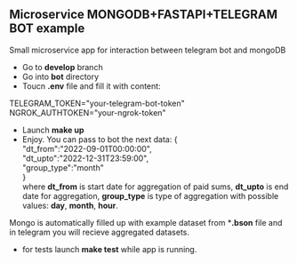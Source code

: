 ## Microservice MONGODB+FASTAPI+TELEGRAM BOT example

Small microservice app for interaction between telegram bot and mongoDB

- Go to **develop** branch
- Go into **bot** directory
- Toucn **.env** file and fill it with content:

TELEGRAM_TOKEN="your-telegram-bot-token"<br>
NGROK_AUTHTOKEN="your-ngrok-token"

- Launch **make up**
- Enjoy. You can pass to bot the next data:
{<br>
"dt_from":"2022-09-01T00:00:00",<br>
"dt_upto":"2022-12-31T23:59:00",<br>
"group_type":"month"<br>
}<br>
where **dt_from** is start date for aggregation of paid sums, **dt_upto** is end date for aggregation, **group_type** is type of aggregation with possible values: **day**, **month**, **hour**.

Mongo is automatically filled up with example dataset from ***.bson** file and
in telegram you will recieve aggregated datasets.

- for tests launch **make test** while app is running.
